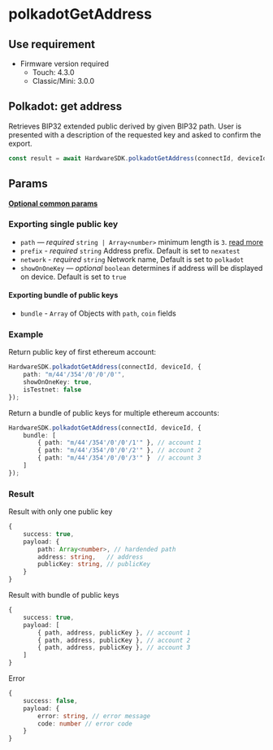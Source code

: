# polkadotGetAddress

## Use requirement

* Firmware version required
  * Touch: 4.3.0
  * Classic/Mini: 3.0.0

## Polkadot: get address

Retrieves BIP32 extended public derived by given BIP32 path. User is presented with a description of the requested key and asked to confirm the export.

```typescript
const result = await HardwareSDK.polkadotGetAddress(connectId, deviceId, params);
```

## Params

[**Optional common params**](../common-params.md)

### Exporting single public key

* `path` — _required_ `string | Array<number>` minimum length is `3`. [read more](../path.md)
* `prefix` - _required_ `string` Address prefix. Default is set to `nexatest`
* `network` - _required_ `string` Network name, Default is set to `polkadot`
* `showOnOneKey` — _optional_ `boolean` determines if address will be displayed on device. Default is set to `true`



#### Exporting bundle of public keys

* `bundle` - `Array` of Objects with `path`, `coin` fields

### Example

Return public key of first ethereum account:

```typescript
HardwareSDK.polkadotGetAddress(connectId, deviceId, {
    path: "m/44'/354'/0'/0'/0'",
    showOnOneKey: true,
    isTestnet: false
});
```

Return a bundle of public keys for multiple ethereum accounts:

```typescript
HardwareSDK.polkadotGetAddress(connectId, deviceId, {
    bundle: [
        { path: "m/44'/354'/0'/0'/1'" }, // account 1
        { path: "m/44'/354'/0'/0'/2'" }, // account 2
        { path: "m/44'/354'/0'/0'/3'" }  // account 3
    ]
});
```

### Result

Result with only one public key

```typescript
{
    success: true,
    payload: {
        path: Array<number>, // hardended path
        address: string,   // address
        publicKey: string, // publicKey
    }
}
```

Result with bundle of public keys

```typescript
{
    success: true,
    payload: [
        { path, address, publicKey }, // account 1
        { path, address, publicKey }, // account 2
        { path, address, publicKey }, // account 3
    ]
}
```

Error

```typescript
{
    success: false,
    payload: {
        error: string, // error message
        code: number // error code
    }
}
```
